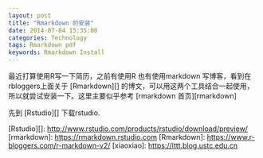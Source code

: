 ```yaml
---
layout: post
title: "Rmarkdown 的安装"
date: 2014-07-04 15:35:00
categories: Technology
tags: Rmarkdown pdf
keywords: Rmarkdown Install
---
```


最近打算使用R写一下简历，之前有使用R 也有使用markdown 写博客，看到在rbloggers上面关于 [Rmarkdown][] 的博文，可以用这两个工具结合一起使用，所以就尝试安装一下。这里主要似乎参考 [rmarkdown 首页][rmarkdown]

先到 [Rstudio][] 下载rstudio.


[Rstudio][]: http://www.rstudio.com/products/rstudio/download/preview/
[rmarkdown]: https://rmarkdown.rstudio.com
[Rmarkdown]: https://www.r-bloggers.com/r-markdown-v2/
[xiaoxiao]: https://lttt.blog.ustc.edu.cn
